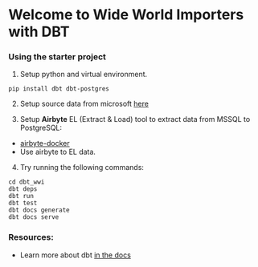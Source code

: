 # Welcome to Wide World Importers with DBT

### Using the starter project

1. Setup python and virtual environment.
```
pip install dbt dbt-postgres
```

2. Setup source data from microsoft [here](https://learn.microsoft.com/en-us/sql/linux/tutorial-restore-backup-in-sql-server-container?view=sql-server-ver16)

3. Setup **Airbyte** EL (Extract & Load) tool to extract data from MSSQL to PostgreSQL:
- [airbyte-docker](https://docs.airbyte.com/quickstart/deploy-airbyte/)
- Use airbyte to EL data.

4. Try running the following commands:
```
cd dbt_wwi
dbt deps
dbt run
dbt test
dbt docs generate
dbt docs serve
```


### Resources:
- Learn more about dbt [in the docs](https://docs.getdbt.com/docs/introduction)
